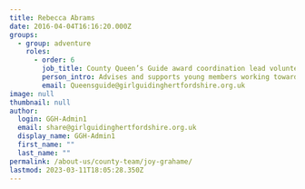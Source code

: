 ```yaml
---
title: Rebecca Abrams
date: 2016-04-04T16:16:20.000Z
groups:
  - group: adventure
    roles:
      - order: 6
        job_title: County Queen’s Guide award coordination lead volunteer
        person_intro: Advises and supports young members working towards the Queen’s Guide award.
        email: Queensguide@girlguidinghertfordshire.org.uk
image: null
thumbnail: null
author:
  login: GGH-Admin1
  email: share@girlguidinghertfordshire.org.uk
  display_name: GGH-Admin1
  first_name: ""
  last_name: ""
permalink: /about-us/county-team/joy-grahame/
lastmod: 2023-03-11T18:05:28.350Z
---
```

